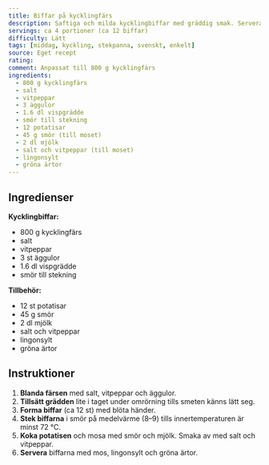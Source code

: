 ```yaml
---
title: Biffar på kycklingfärs
description: Saftiga och milda kycklingbiffar med gräddig smak. Serveras gärna med potatismos, lingonsylt och ärtor.
servings: ca 4 portioner (ca 12 biffar)
difficulty: Lätt
tags: [middag, kyckling, stekpanna, svenskt, enkelt]
source: Eget recept
rating: 
comment: Anpassat till 800 g kycklingfärs
ingredients:
  - 800 g kycklingfärs
  - salt
  - vitpeppar
  - 3 äggulor
  - 1.6 dl vispgrädde
  - smör till stekning
  - 12 potatisar
  - 45 g smör (till moset)
  - 2 dl mjölk
  - salt och vitpeppar (till moset)
  - lingonsylt
  - gröna ärtor
---
```


## Ingredienser

**Kycklingbiffar:**
- 800 g kycklingfärs  
- salt  
- vitpeppar  
- 3 st äggulor  
- 1.6 dl vispgrädde  
- smör till stekning  

**Tillbehör:**
- 12 st potatisar  
- 45 g smör  
- 2 dl mjölk  
- salt och vitpeppar  
- lingonsylt  
- gröna ärtor  

## Instruktioner

1. **Blanda färsen** med salt, vitpeppar och äggulor.  
2. **Tillsätt grädden** lite i taget under omrörning tills smeten känns lätt seg.  
3. **Forma biffar** (ca 12 st) med blöta händer.  
4. **Stek biffarna** i smör på medelvärme (8–9) tills innertemperaturen är minst 72 °C.  
5. **Koka potatisen** och mosa med smör och mjölk. Smaka av med salt och vitpeppar.  
6. **Servera** biffarna med mos, lingonsylt och gröna ärtor.
